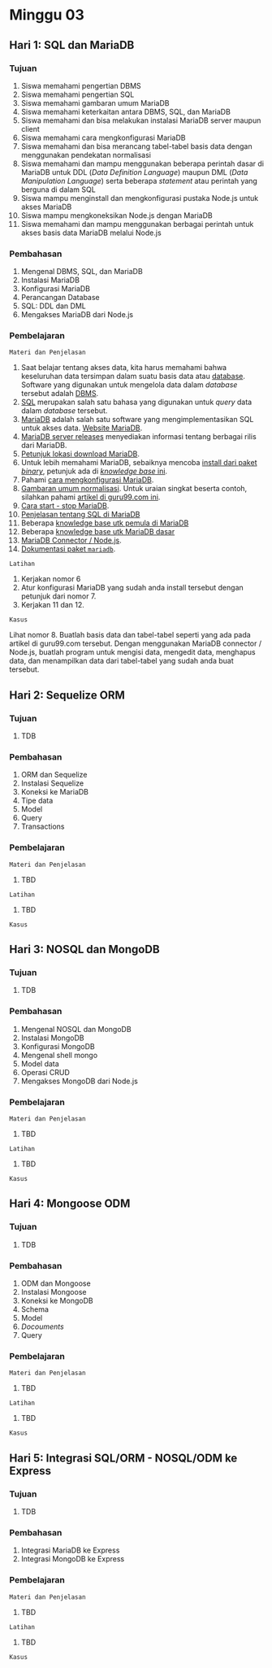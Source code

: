 # Minggu 03

## Hari 1: SQL dan MariaDB

### Tujuan

1. Siswa memahami pengertian DBMS
2. Siswa memahami pengertian SQL
3. Siswa memahami gambaran umum MariaDB
4. Siswa memahami keterkaitan antara DBMS, SQL, dan MariaDB
5. Siswa memahami dan bisa melakukan instalasi MariaDB server maupun client
6. Siswa memahami cara mengkonfigurasi MariaDB
7. Siswa memahami dan bisa merancang tabel-tabel basis data dengan menggunakan pendekatan
   normalisasi
8. Siswa memahami dan mampu menggunakan beberapa perintah dasar di MariaDB untuk DDL (*Data Definition Language*) maupun DML (*Data Manipulation Language*) serta beberapa *statement* atau perintah yang berguna di dalam SQL
9. Siswa mampu menginstall dan mengkonfigurasi pustaka Node.js untuk akses MariaDB
10. Siswa mampu mengkoneksikan Node.js dengan MariaDB
11. Siswa memahami dan mampu menggunakan berbagai perintah untuk akses basis data MariaDB melalui
    Node.js

### Pembahasan

1. Mengenal DBMS, SQL, dan MariaDB
2. Instalasi MariaDB
3. Konfigurasi MariaDB
4. Perancangan Database
5. SQL: DDL dan DML
6. Mengakses MariaDB dari Node.js

### Pembelajaran

```
Materi dan Penjelasan
```

1. Saat belajar tentang akses data, kita harus memahami bahwa keseluruhan data tersimpan dalam suatu basis data atau [database](https://en.wikipedia.org/wiki/Database). Software yang digunakan untuk mengelola data dalam *database* tersebut adalah [DBMS](https://en.wikipedia.org/wiki/Database#Database_management_system).
2. [SQL](https://en.wikipedia.org/wiki/SQL) merupakan salah satu bahasa yang digunakan untuk *query* data dalam *database* tersebut.
3. [MariaDB](https://en.wikipedia.org/wiki/MariaDB) adalah salah satu software yang
   mengimplementasikan SQL untuk akses data. [Website MariaDB](https://mariadb.com).
4. [MariaDB server releases](https://mariadb.com/kb/en/library/mariadb-server-releases/) menyediakan informasi tentang berbagai rilis dari MariaDB.
5. [Petunjuk lokasi download MariaDB](https://mariadb.com/kb/en/library/where-to-download-mariadb/).
6. Untuk lebih memahami MariaDB, sebaiknya mencoba [install dari paket *binary*](https://mariadb.com/kb/en/library/binary-packages/), petunjuk ada di [*knowledge base* ini](https://mariadb.com/kb/en/library/installing-mariadb-binary-tarballs/).
7. Pahami [cara mengkonfigurasi MariaDB](https://mariadb.com/kb/en/library/configuring-mariadb-with-option-files/).
8. [Gambaran umum normalisasi](https://en.wikipedia.org/wiki/Database_normalization). Untuk uraian
   singkat beserta contoh, silahkan pahami [artikel di guru99.com ini](https://www.guru99.com/database-normalization.html).
9. [Cara start - stop MariaDB](https://mariadb.com/kb/en/library/starting-and-stopping-mariadb-starting-and-stopping-mariadb/).
10. [Penjelasan tentang SQL di MariaDB](https://mariadb.com/kb/en/library/sql-statements/)
11. Beberapa [knowledge base utk pemula di MariaDB](https://mariadb.com/kb/en/library/beginner-mariadb-articles/)
12. Beberapa [knowledge base utk MariaDB dasar](https://mariadb.com/kb/en/library/basic-mariadb-articles/)
13. [MariaDB Connector / Node.js](https://mariadb.com/kb/en/library/about-mariadb-connector-nodejs/).
14. [Dokumentasi paket `mariadb`](https://github.com/MariaDB/mariadb-connector-nodejs/blob/master/documentation/promise-api.md).

```
Latihan
```

1. Kerjakan nomor 6
2. Atur konfigurasi MariaDB yang sudah anda install tersebut dengan petunjuk dari nomor 7.
3. Kerjakan 11 dan 12.

```
Kasus
```

Lihat nomor 8. Buatlah basis data dan tabel-tabel seperti yang ada pada artikel di guru99.com
tersebut. Dengan menggunakan MariaDB connector  / Node.js, buatlah program untuk mengisi data,
mengedit data, menghapus data, dan menampilkan data dari tabel-tabel yang sudah anda buat tersebut.

## Hari 2: Sequelize ORM

### Tujuan

1. TDB

### Pembahasan

1. ORM dan Sequelize
2. Instalasi Sequelize
3. Koneksi ke MariaDB
4. Tipe data
5. Model
6. Query
7. Transactions

### Pembelajaran

```
Materi dan Penjelasan
```

1. TBD

```
Latihan
```

1. TBD


```
Kasus
```



## Hari 3: NOSQL dan MongoDB

### Tujuan

1. TDB

### Pembahasan

1. Mengenal NOSQL dan MongoDB
2. Instalasi MongoDB
3. Konfigurasi MongoDB
4. Mengenal shell mongo
5. Model data
6. Operasi CRUD 
7. Mengakses MongoDB dari Node.js

### Pembelajaran

```
Materi dan Penjelasan
```

1. TBD

```
Latihan
```

1. TBD


```
Kasus
```


## Hari 4: Mongoose ODM

### Tujuan

1. TDB

### Pembahasan

1. ODM dan Mongoose
2. Instalasi Mongoose
3. Koneksi ke MongoDB
4. Schema
5. Model
6. *Docouments*
7. Query

### Pembelajaran

```
Materi dan Penjelasan
```

1. TBD

```
Latihan
```

1. TBD


```
Kasus
```


## Hari 5: Integrasi SQL/ORM - NOSQL/ODM ke Express

### Tujuan

1. TDB

### Pembahasan

1. Integrasi MariaDB ke Express
2. Integrasi MongoDB ke Express 

### Pembelajaran

```
Materi dan Penjelasan
```

1. TBD

```
Latihan
```

1. TBD


```
Kasus
```



